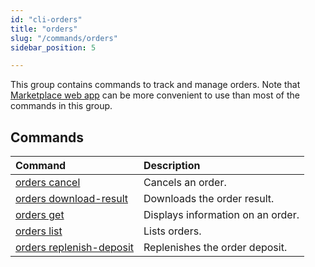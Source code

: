 ```yaml
---
id: "cli-orders"
title: "orders"
slug: "/commands/orders"
sidebar_position: 5

---
```


This group contains commands to track and manage <a id="order"><span className="dashed-underline">orders</span></a>. Note that [Marketplace web app](https://marketplace.superprotocol.com/marketplace) can be more convenient to use than most of the commands in this group.

## Commands

| **Command** | **Description** |
| :- | :- |
| [orders cancel](/cli/commands/orders/cancel) | Cancels an order. |
| [orders download-result](/cli/commands/orders/download-result) | Downloads the order result. |
| [orders get](/cli/commands/orders/get) | Displays information on an order. |
| [orders list](/cli/commands/orders/list) | Lists orders. |
| [orders replenish-deposit](/cli/commands/orders/replenish-deposit) | Replenishes the order deposit. |